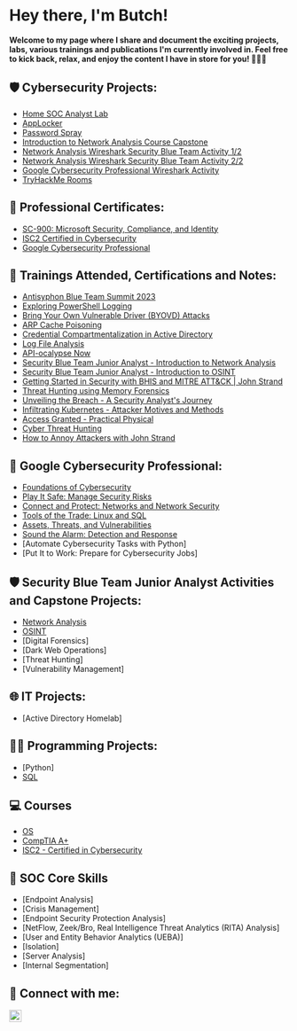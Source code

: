 <h1>Hey there, I'm Butch!</h1>

**Welcome to my page where I share and document the exciting projects, labs, various trainings and publications I'm currently involved in. Feel free to kick back, relax, and enjoy the content I have in store for you! 🚀🚀🚀**

<h2>🛡️ Cybersecurity Projects:</h2>

- [Home SOC Analyst Lab](https://github.com/ButchBytes-sec/ButchBytes-sec/blob/main/Cybersecurity%20Labs/SOC%20Lab%201.md)
- [AppLocker](https://github.com/ButchBytes-sec/ButchBytes-sec/blob/main/Cybersecurity%20Labs/BHIS-Antisyphon/MITRE%20ATT&CK%20Labs/AppLocker.md)
- [Password Spray](https://github.com/ButchBytes-sec/ButchBytes-sec/blob/main/Cybersecurity%20Labs/BHIS-Antisyphon/MITRE%20ATT&CK%20Labs/Password%20Spray.md)
- [Introduction to Network Analysis Course Capstone](https://github.com/ButchBytes-sec/ButchBytes-sec/blob/main/Security%20Blue%20Team%20Junior%20Analyst%20Actvities/Network%20Analysis/Network%20Analysis%20Course%20Capstone.md)
- [Network Analysis Wireshark Security Blue Team Activity 1/2](https://github.com/ButchBytes-sec/ButchBytes-sec/blob/main/Security%20Blue%20Team%20Junior%20Analyst%20Actvities/Network%20Analysis/Network%20Analysis%20Wireshark%20Security%20Blue%20Team%20Activity%201.md)
- [Network Analysis Wireshark Security Blue Team Activity 2/2](https://github.com/ButchBytes-sec/ButchBytes-sec/blob/main/Security%20Blue%20Team%20Junior%20Analyst%20Actvities/Network%20Analysis/Network%20Analysis%20Wireshark%20Security%20Blue%20Team%20Activity%202.md)
- [Google Cybersecurity Professional Wireshark Activity](https://github.com/ButchBytes-sec/ButchBytes-sec/blob/main/IT%20Projects/Wireshark.md)
- [TryHackMe Rooms](https://github.com/ButchBytes-sec/TryHackMe)

<h2>📜 Professional Certificates:</h2>

- [SC-900: Microsoft Security, Compliance, and Identity](https://github.com/ButchBytes-sec/ButchBytes-sec/blob/main/Professional%20Certificate/Microsoft/SC-900:%20Microsoft%20Security,%20Compliance,%20and%20Identity%20Fundamentals.md)
- [ISC2 Certified in Cybersecurity](https://github.com/ButchBytes-sec/ButchBytes-sec/blob/main/Professional%20Certificate/ISC2/ISC2%20Certified%20in%20Cybersecurity.md)
- [Google Cybersecurity Professional]()

<h2>📒 Trainings Attended, Certifications and Notes:</h2>

- [Antisyphon Blue Team Summit 2023](https://github.com/ButchBytes-sec/ButchBytes-sec/blob/main/Trainings/Anti%20Syphon%20Blue%20Team%20Summit%202023.md)
- [Exploring PowerShell Logging](https://github.com/ButchBytes-sec/ButchBytes-sec/blob/main/Trainings/Exploring%20PowerShell%20Logging.md)
- [Bring Your Own Vulnerable Driver (BYOVD) Attacks](https://github.com/ButchBytes-sec/ButchBytes-sec/blob/main/Trainings/Bring%20Your%20Own%20Vulnerable%20Driver%20(BYOVD)%20Attacks.md)
- [ARP Cache Poisoning](https://github.com/ButchBytes-sec/ButchBytes-sec/blob/main/Trainings/ARP%20Cache%20Poisoning.md)
- [Credential Compartmentalization in Active Directory](https://github.com/ButchBytes-sec/ButchBytes-sec/blob/main/Trainings/Credential%20Compartmentalization%20in%20Active%20Directory.md)
- [Log File Analysis](https://github.com/ButchBytes-sec/ButchBytes-sec/blob/main/Trainings/Log%20File%20Analysis.md)
- [API-ocalypse Now](https://github.com/ButchBytes-sec/ButchBytes-sec/blob/main/Trainings/API-ocalypse%20Now.md)
- [Security Blue Team Junior Analyst - Introduction to Network Analysis](https://github.com/ButchBytes-sec/ButchBytes-sec/blob/main/Security%20Blue%20Team%20Junior%20Analyst%20Actvities/Certificates/Introduction%20to%20Network%20Analysis%20Certificate.md)
- [Security Blue Team Junior Analyst - Introduction to OSINT](https://github.com/ButchBytes-sec/ButchBytes-sec/blob/main/Security%20Blue%20Team%20Junior%20Analyst%20Actvities/Certificates/Introduction%20to%20OSINT%20Certificate.md)
- [Getting Started in Security with BHIS and MITRE ATT&CK | John Strand](https://github.com/ButchBytes-sec/ButchBytes-sec/blob/main/Trainings/Getting%20Started%20in%20Security%20with%20BHIS%20and%20MITRE%20ATT%26CK%20%7C%20John%20Strand.md)
- [Threat Hunting using Memory Forensics](https://github.com/ButchBytes-sec/ButchBytes-sec/blob/main/Trainings/Threat%20Hunting%20DLL-injected%20C2%20Beacons%20using%20Memory%20Forensics.md)
- [Unveiling the Breach - A Security Analyst's Journey](https://github.com/ButchBytes-sec/ButchBytes-sec/blob/main/Trainings/Unveiling%20the%20Breach%20-%20A%20Security%20Analysts%20Journey.md)
- [Infiltrating Kubernetes - Attacker Motives and Methods](https://github.com/ButchBytes-sec/ButchBytes-sec/blob/main/Trainings/Infiltrating%20Kubernetes%20-%20Attacker%20Motives%20and%20Methods.md)
- [Access Granted - Practical Physical](https://github.com/ButchBytes-sec/ButchBytes-sec/blob/main/Trainings/Access%20Granted%20-%20Practical%20Physical.md)
- [Cyber Threat Hunting](https://github.com/ButchBytes-sec/ButchBytes-sec/blob/main/Trainings/Cyber%20Threat%20Hunting%20Training.md)
- [How to Annoy Attackers with John Strand](https://github.com/ButchBytes-sec/ButchBytes-sec/blob/main/Trainings/How%20To%20Annoy%20Attackers%20with%20John%20Strand.md)

<h2>🔰 Google Cybersecurity Professional:</h2>

- [Foundations of Cybersecurity](https://github.com/ButchBytes-sec/ButchBytes-sec/blob/main/Google%20Cybersecurity%20Professional/01%20Foundations%20of%20Cybersecurity.md)
- [Play It Safe: Manage Security Risks](https://github.com/ButchBytes-sec/ButchBytes-sec/blob/main/Google%20Cybersecurity%20Professional/02%20Play%20It%20Safe%20-%20Manage%20Security%20Risks.md)
- [Connect and Protect: Networks and Network Security](https://github.com/ButchBytes-sec/ButchBytes-sec/blob/main/Google%20Cybersecurity%20Professional/03%20Connect%20and%20Protect%20-%20Networks%20and%20Network%20Security.md)
- [Tools of the Trade: Linux and SQL](https://github.com/ButchBytes-sec/ButchBytes-sec/blob/main/Google%20Cybersecurity%20Professional/04%20Tools%20of%20the%20Trade%20-%20Linux%20and%20SQL.md)
- [Assets, Threats, and Vulnerabilities](https://github.com/ButchBytes-sec/ButchBytes-sec/blob/main/Google%20Cybersecurity%20Professional/05%20Assets%2C%20Threats%2C%20and%20Vulnerabilities.md)
- [Sound the Alarm: Detection and Response](https://github.com/ButchBytes-sec/ButchBytes-sec/blob/main/Google%20Cybersecurity%20Professional/06%20Sound%20the%20Alarm%20-%20Detection%20and%20Response.md)
- [Automate Cybersecurity Tasks with Python]
- [Put It to Work: Prepare for Cybersecurity Jobs]

<h2>🛡️ Security Blue Team Junior Analyst Activities and Capstone Projects:</h2>

- [Network Analysis](https://github.com/ButchBytes-sec/ButchBytes-sec/tree/main/Security%20Blue%20Team%20Junior%20Analyst%20Actvities/Network%20Analysis)
- [OSINT](https://github.com/ButchBytes-sec/ButchBytes-sec/blob/main/Security%20Blue%20Team%20Junior%20Analyst%20Actvities/OSINT/OSINT%20Course%20Capstone.md)
- [Digital Forensics]
- [Dark Web Operations]
- [Threat Hunting]
- [Vulnerability Management]

<h2>🌐 IT Projects:</h2>

- [Active Directory Homelab]

<h2>👨‍💻 Programming Projects:</h2>

- [Python]
- [SQL](https://github.com/ButchBytes-sec/ButchBytes-sec/blob/main/Google%20Cybersecurity%20Professional/04%20SQL%20Activity.md)

<h2>💻 Courses</h2>

- [OS](https://github.com/ButchBytes-sec/ButchBytes-sec/blob/main/Computing%20Basics/OS.md)
- [CompTIA A+](https://github.com/ButchBytes-sec/ButchBytes-sec/blob/main/Trainings/CompTIA%20A+.md)
- [ISC2 - Certified in Cybersecurity](https://github.com/ButchBytes-sec/ButchBytes-sec/blob/main/Trainings/ISC2%20-%20Certified%20in%20Cybersecurity.md)

<h2>🎯 SOC Core Skills</h2>

- [Endpoint Analysis]
- [Crisis Management]
- [Endpoint Security Protection Analysis]
- [NetFlow, Zeek/Bro, Real Intelligence Threat Analytics (RITA) Analysis]
- [User and Entity Behavior Analytics (UEBA)]
- [Isolation]
- [Server Analysis]
- [Internal Segmentation]

<h2> 🤳 Connect with me:</h2>


[<img align="left" alt="ButchManansala | LinkedIn" width="22px" src="https://cdn.jsdelivr.net/npm/simple-icons@v3/icons/linkedin.svg" />][linkedin]


[linkedin]:https://www.linkedin.com/in/butchbytes-sec/

<!--
**joshmadakor1/joshmadakor1** is a ✨ _special_ ✨ repository because its `README.md` (this file) appears on your GitHub profile.

Here are some ideas to get you started:

- 🔭 I’m currently working on ...
- 🌱 I’m currently learning ...
- 👯 I’m looking to collaborate on ...
- 🤔 I’m looking for help with ...
- 💬 Ask me about ...
- 📫 How to reach me: ...
- 😄 Pronouns: ...
- ⚡ Fun fact: ...
-->
